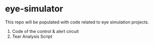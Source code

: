 eye-simulator
============

This repo will be populated with code related to eye simulation projects.

1. Code of the control & alert circuit
2. Tear Analysis Script
